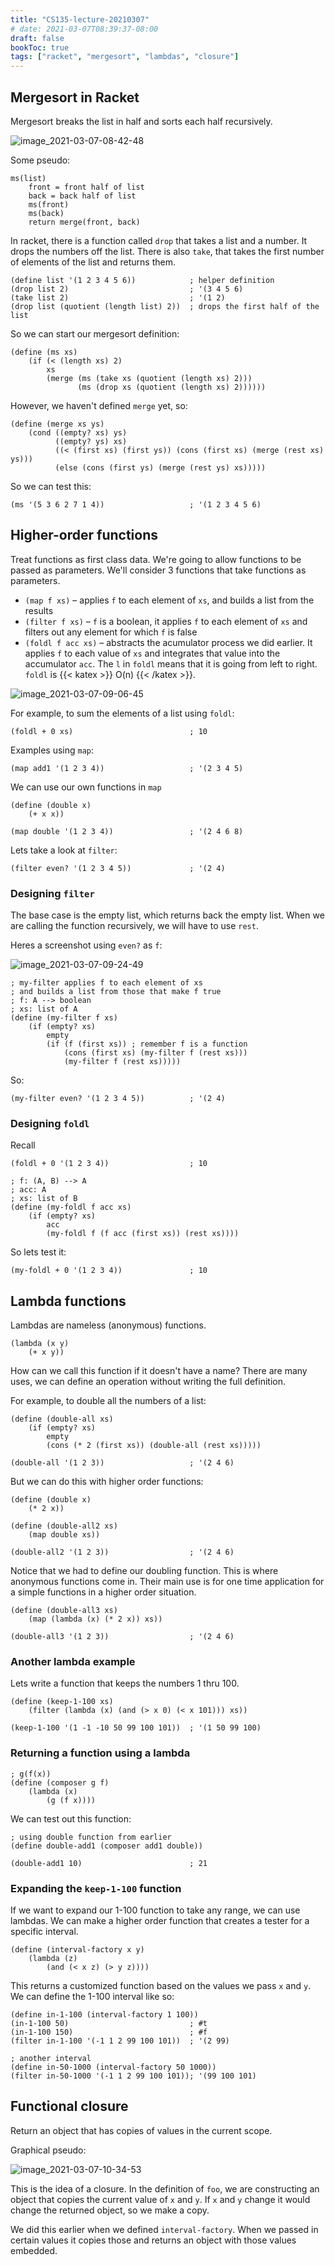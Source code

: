 ```yaml
---
title: "CS135-lecture-20210307"
# date: 2021-03-07T08:39:37-08:00
draft: false
bookToc: true
tags: ["racket", "mergesort", "lambdas", "closure"]
---
```


## Mergesort in Racket

Mergesort breaks the list in half and sorts each half recursively.

![image_2021-03-07-08-42-48](/notes/image_2021-03-07-08-42-48.png)

Some pseudo:

```
ms(list)
    front = front half of list
    back = back half of list
    ms(front)
    ms(back)
    return merge(front, back)
```

In racket, there is a function called `drop` that takes a list and a number. It drops the numbers off the list.
There is also `take`, that takes the first number of elements of the list and returns them.

```rkt
(define list '(1 2 3 4 5 6))            ; helper definition
(drop list 2)                           ; '(3 4 5 6)
(take list 2)                           ; '(1 2)
(drop list (quotient (length list) 2))  ; drops the first half of the list
```

So we can start our mergesort definition:

```rkt
(define (ms xs)
    (if (< (length xs) 2)
        xs
        (merge (ms (take xs (quotient (length xs) 2)))
               (ms (drop xs (quotient (length xs) 2))))))
```

However, we haven't defined `merge` yet, so:

```rkt
(define (merge xs ys)
    (cond ((empty? xs) ys)
          ((empty? ys) xs)
          ((< (first xs) (first ys)) (cons (first xs) (merge (rest xs) ys)))
          (else (cons (first ys) (merge (rest ys) xs)))))
```

So we can test this:

```rkt
(ms '(5 3 6 2 7 1 4))                   ; '(1 2 3 4 5 6)
```

## Higher-order functions

Treat functions as first class data.
We're going to allow functions to be passed as parameters.
We'll consider 3 functions that take functions as parameters.

- `(map f xs)` – applies `f` to each element of `xs`, and builds a list from the results
- `(filter f xs)` – `f` is a boolean, it applies `f` to each element of `xs` and filters out any element for which `f` is false
- `(foldl f acc xs)` – abstracts the acumulator process we did earlier.
It applies `f` to each value of `xs` and integrates that value into the accumulator `acc`.
The `l` in `foldl` means that it is going from left to right. 
`foldl` is {{< katex >}} O(n) {{< /katex >}}.

![image_2021-03-07-09-06-45](/notes/image_2021-03-07-09-06-45.png)

For example, to sum the elements of a list using `foldl`:

```rkt
(foldl + 0 xs)                          ; 10
```

Examples using `map`:

```rkt
(map add1 '(1 2 3 4))                   ; '(2 3 4 5)
```

We can use our own functions in `map`

```rkt
(define (double x)
    (+ x x))
```

```rkt
(map double '(1 2 3 4))                 ; '(2 4 6 8)
```

Lets take a look at `filter`:

```rkt
(filter even? '(1 2 3 4 5))             ; '(2 4)
```

### Designing `filter`

The base case is the empty list, which returns back the empty list.
When we are calling the function recursively, we will have to use `rest`.

Heres a screenshot using `even?` as `f`:

![image_2021-03-07-09-24-49](/notes/image_2021-03-07-09-24-49.png)

```rkt
; my-filter applies f to each element of xs
; and builds a list from those that make f true
; f: A --> boolean
; xs: list of A
(define (my-filter f xs)
    (if (empty? xs)
        empty
        (if (f (first xs)) ; remember f is a function
            (cons (first xs) (my-filter f (rest xs)))
            (my-filter f (rest xs)))))
```

So:

```rkt
(my-filter even? '(1 2 3 4 5))          ; '(2 4)
```

### Designing `foldl`

Recall

```rkt
(foldl + 0 '(1 2 3 4))                  ; 10
```

```rkt
; f: (A, B) --> A
; acc: A
; xs: list of B
(define (my-foldl f acc xs)
    (if (empty? xs)
        acc
        (my-foldl f (f acc (first xs)) (rest xs))))
```

So lets test it:

```rkt
(my-foldl + 0 '(1 2 3 4))               ; 10
```

## Lambda functions

Lambdas are nameless (anonymous) functions.

```rkt
(lambda (x y)
    (+ x y))
```

How can we call this function if it doesn't have a name?
There are many uses, we can define an operation without writing the full definition.

For example, to double all the numbers of a list:

```rkt
(define (double-all xs)
    (if (empty? xs)
        empty
        (cons (* 2 (first xs)) (double-all (rest xs)))))

(double-all '(1 2 3))                   ; '(2 4 6)
```

But we can do this with higher order functions:

```rkt
(define (double x)
    (* 2 x))

(define (double-all2 xs)
    (map double xs))

(double-all2 '(1 2 3))                  ; '(2 4 6)
```

Notice that we had to define our doubling function.
This is where anonymous functions come in.
Their main use is for one time application for a simple functions in a higher order situation.

```rkt
(define (double-all3 xs)
    (map (lambda (x) (* 2 x)) xs))

(double-all3 '(1 2 3))                  ; '(2 4 6)
```

### Another lambda example

Lets write a function that keeps the numbers 1 thru 100.

```rkt
(define (keep-1-100 xs)
    (filter (lambda (x) (and (> x 0) (< x 101))) xs))

(keep-1-100 '(1 -1 -10 50 99 100 101))  ; '(1 50 99 100)
```

### Returning a function using a lambda

```rkt
; g(f(x))
(define (composer g f)
    (lambda (x)
        (g (f x))))
```

We can test out this function:

```rkt
; using double function from earlier
(define double-add1 (composer add1 double))

(double-add1 10)                        ; 21
```

### Expanding the `keep-1-100` function

If we want to expand our 1-100 function to take any range, we can use lambdas.
We can make a higher order function that creates a tester for a specific interval.

```rkt
(define (interval-factory x y)
    (lambda (z)
        (and (< x z) (> y z))))
```

This returns a customized function based on the values we pass `x` and `y`.
We can define the 1-100 interval like so:

```rkt
(define in-1-100 (interval-factory 1 100))
(in-1-100 50)                           ; #t
(in-1-100 150)                          ; #f
(filter in-1-100 '(-1 1 2 99 100 101))  ; '(2 99)

; another interval
(define in-50-1000 (interval-factory 50 1000))
(filter in-50-1000 '(-1 1 2 99 100 101)); '(99 100 101)
```

## Functional closure

Return an object that has copies of values in the current scope.

Graphical pseudo:

![image_2021-03-07-10-34-53](/notes/image_2021-03-07-10-34-53.png)

This is the idea of a closure.
In the definition of `foo`, we are constructing an object that copies the current value of `x` and `y`.
If `x` and `y` change it would change the returned object, so we make a copy.

We did this earlier when we defined `interval-factory`.
When we passed in certain values it copies those and returns an object with those values embedded.

